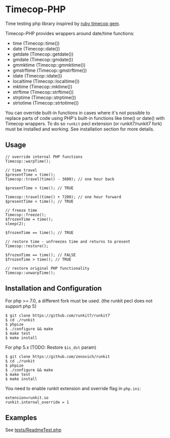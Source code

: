 # Timecop-PHP
Time testing php library inspired by [ruby timecop gem](https://github.com/travisjeffery/timecop).

Timecop-PHP provides wrappers around date/time functions:

- time (Timecop::time())
- date (Timecop::date())
- getdate (Timecop::getdate())
- gmdate (Timecop::gmdate())
- gmmktime (Timecop::gmmktime())
- gmstrftime (Timecop::gmstrftime())
- idate (Timecop::idate())
- localtime (Timecop::localtime())
- mktime (Timecop::mktime())
- strftime (Timecop::strftime())
- strptime (Timecop::strptime())
- strtotime (Timecop::strtotime())

You can override built-in functions in cases where it's not possible to replace
parts of code using PHP's built-in functions like time() or date() with Timecop wrappers.
To do so `runkit` pecl extension (or runkit7/runkit7 fork) must be installed and working.
See installation section for more details.

## Usage
    // override internal PHP functions
    Timecop::warpTime();

    // time travel
    $presentTime = time();
    Timecop::travel(time() - 3600); // one hour back

    $presentTime > time(); // TRUE

    Timecop::travel(time() + 7200); // one hour forward
    $presentTime < time(); // TRUE

    // freeze time
    Timecop::freeze();
    $frozenTime = time();
    sleep(2);

    $frozenTime == time(); // TRUE

    // restore time - unfreezes time and returns to present
    Timecop::restore();

    $frozenTime == time(); // FALSE
    $frozenTime > time(); // TRUE

    // restore original PHP functionality
    Timecop::unwarpTime();

## Installation and Configuration

For php >= 7.0, a different fork must be used. (the runkit pecl does not support php 5)

    $ git clone https://github.com/runkit7/runkit7
    $ cd ./runkit
    $ phpize
    $ ./configure && make
    $ make test
    $ make install

For php 5.x (TODO: Restore `$is_dst` param)

    $ git clone https://github.com/zenovich/runkit
    $ cd ./runkit
    $ phpize
    $ ./configure && make
    $ make test
    $ make install

You need to enable runkit extension and override flag in `php.ini`:

    extension=runkit.so
    runkit.internal_override = 1

## Examples

See [tests/ReadmeTest.php](tests/ReadmeTest.php)

